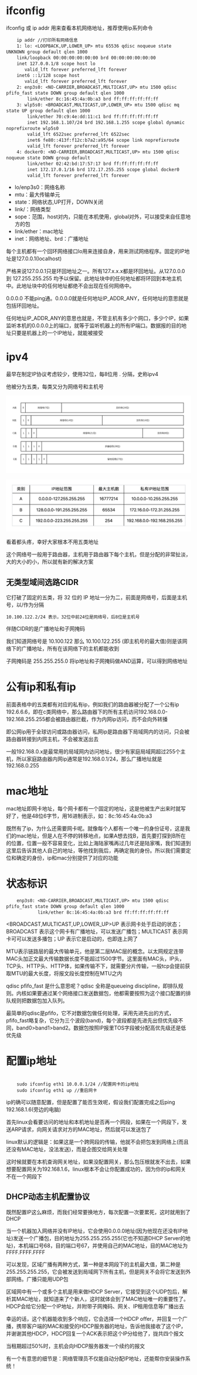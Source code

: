 # ifconfig
ifconfig 或 ip addr 用来查看本机网络地址，推荐使用ip系列命令

```
    ip addr //打印所有网络信息
    1: lo: <LOOPBACK,UP,LOWER_UP> mtu 65536 qdisc noqueue state UNKNOWN group default qlen 1000
    link/loopback 00:00:00:00:00:00 brd 00:00:00:00:00:00
    inet 127.0.0.1/8 scope host lo
       valid_lft forever preferred_lft forever
    inet6 ::1/128 scope host 
       valid_lft forever preferred_lft forever
    2: enp3s0: <NO-CARRIER,BROADCAST,MULTICAST,UP> mtu 1500 qdisc pfifo_fast state DOWN group default qlen 1000
        link/ether 8c:16:45:4a:0b:a3 brd ff:ff:ff:ff:ff:ff
    3: wlp5s0: <BROADCAST,MULTICAST,UP,LOWER_UP> mtu 1500 qdisc mq state UP group default qlen 1000
        link/ether 70:c9:4e:dd:11:c1 brd ff:ff:ff:ff:ff:ff
        inet 192.168.1.107/24 brd 192.168.1.255 scope global dynamic noprefixroute wlp5s0
        valid_lft 6522sec preferred_lft 6522sec
        inet6 fe80::413f:f12c:b7a2:a95/64 scope link noprefixroute 
        valid_lft forever preferred_lft forever
    4: docker0: <NO-CARRIER,BROADCAST,MULTICAST,UP> mtu 1500 qdisc noqueue state DOWN group default 
        link/ether 02:42:bd:17:57:17 brd ff:ff:ff:ff:ff:ff
        inet 172.17.0.1/16 brd 172.17.255.255 scope global docker0
        valid_lft forever preferred_lft forever
```
- lo/enp3s0：网络名称
- mtu：最大传输单元
- state：网络状态,UP打开，DOWN关闭
- link/：网络类型
- sope：范围，host对内，只能在本机使用，global对外，可以接受来自任意地方的包
- link/ether：mac地址
- inet：网络地址、brd：广播地址

每个主机都有一个回环网络接口lo用来连接自身，用来测试网络程序。固定的IP地址是127.0.0.1(localhost)

严格来说127.0.0.1只是环回地址之一。所有127.x.x.x都是环回地址。从127.0.0.0 到 127.255.255.255 均予以保留。此地址块中的任何地址都将环回到本地主机中。此地址块中的任何地址都绝不会出现在任何网络中。

0.0.0.0 不能ping通。0.0.0.0就是任何地址IP_ADDR_ANY，任何地址的意思就是包括环回地址。

任何地址IP_ADDR_ANY的意思也就是，不管主机有多少个网口，多少个IP，如果监听本机的0.0.0.0上的端口，就等于监听机器上的所有IP端口。数据报的目的地址只要是机器上的一个IP地址，就能被接受

# ipv4
最早在制定IP协议考虑较少，使用32位，每8位用 . 分隔，史称ipv4

他被分为五类，每类又分为网络号和主机号

![](img/1.jpg)

![](img/2.jpg)

看着都头疼，幸好大家根本不用五类地址

这个网络号一般用于路由器，主机用于路由器下每个主机，但是分配的非常扯淡，大的大小的小，所以就有新的解决方案

## 无类型域间选路CIDR
它打破了固定的五类，将 32 位的 IP 地址一分为二，前面是网络号，后面是主机号，以/作为分隔

    10.100.122.2/24 表示，32位中前24位是网络号，后8位是主机号

伴随CIDR的是广播地址和子网掩码

我们知道网络号是 10.100.122 那么 10.100.122.255 (即主机号的最大值)则是该网络下的广播地址，所有在该网络下的主机都能收到

子网掩码是 255.255.255.0 将ip地址和子网掩码做AND运算，可以得到网络地址

# 公有ip和私有ip
前面表格中的五类都有对应的私有ip，例如我们的路由器被分配了一个公有ip 192.6.6.6，即在c类网络中，那么路由器下的所有主机访问192.168.0.0-192.168.255.255都会被路由器拦截，作为内网ip访问，而不会向外转播

即公网ip用于全球访问或路由器访问，私网ip是路由器下局域网内的访问，只会被路由器转接到内网主机，不会被发送出去

一般192.168.0.x是最常用的局域网内访问地址，很少有家庭局域网超过255个主机，所以家庭路由器内网ip通常是192.168.0.1/24，那么广播地址就是192.168.0.255

# mac地址
mac地址即网卡地址，每个网卡都有一个固定的地址，这是他被生产出来时就写好了，他是48位6字节，用16进制表示，如：8c:16:45:4a:0b:a3

既然有了ip，为什么还需要网卡呢。就像每个人都有一个唯一的身份证号，这是我们的mac地址，但是人在不停的转移地点，如果A想去找B，首先要打探到B所在的位置，位置一般不容易变化，比如上海陆家嘴再过几年还是陆家嘴，我们知道到这里后告诉其他人自己的地址，等他找到我后，再确定我的身份。所以我们需要定位和确定的身份，ip和mac分别提供了对应的功能

# 状态标识
```
    enp3s0: <NO-CARRIER,BROADCAST,MULTICAST,UP> mtu 1500 qdisc pfifo_fast state DOWN group default qlen 1000
            link/ether 8c:16:45:4a:0b:a3 brd ff:ff:ff:ff:ff:ff
```
<BROADCAST,MULTICAST,UP,LOWER_UP>UP 表示网卡处于启动的状态；BROADCAST 表示这个网卡有广播地址，可以发送广播包；MULTICAST 表示网卡可可以发送多播包；UP 表示它是启动的，也即连上网了

MTU表示链路层的最大传输单元，他是第二层MAC层的概念。以太网规定连带MAC头加正文最大传输数据长度不能超过1500字节。这里面有MAC头，IP头，TCP头、HTTP头、HTTP体，如果传输不下，就需要分片传输，一般tcp会提前获取MTU的最大长度，将报文段长度控制在MTU之内

qdisc pfifo_fast 是什么意思呢？qdisc 全称是queueing discipline，即排队规则。内核如果要通过某个网络接口发送数据包，他都需要按照为这个接口配置的排队规则把数据包加入队列。

最简单的qdisc是pfifo，它不对数据包做任何处理，采用先进先出的方式，pfifo_fast略复杂，它分为三个波段(band)，每个波段都是先进先出但优先级不同，band0>band1>band2。数据包按照IP报里TOS字段被分配高优先级还是低优先级


# 配置ip地址
```

    sudo ifconfig eth1 10.0.0.1/24 //配置网卡的ip地址
    sudo ifconfig eth1 up //重启网卡

```

ip的确可以随意配置，但是配置了能否生效呢，假设我们配置完成之后ping 192.168.1.6(旁边的电脑)

首先linux会看要访问的地址和本机地址是否再一个网段，如果在一个网段下，发送ARP请求，向网关请求对方的MAC地址，然后就可以发送包了

linux默认的逻辑是：如果这是一个跨网段的传输，他就不会把包发到网络上(而且还没有MAC地址，没法发送)，而是企图交给网关处理

这时候就要在本机查询网关地址，如果没配置网关，那么包压根就发不出去，如果想要配置网关为192.168.1.6，linux根本不会让你配置成功的，因为你的ip和网关不在一个网段下

## DHCP动态主机配置协议
既然配置IP这么麻烦，而我们经常要换地方，每次配置一次要累死，这时就用到了DHCP

当一个机器加入网络并没有IP地址，它会使用0.0.0.0地址(因为他现在还没有IP地址)发送一个广播包，目的地址为255.255.255.255(它也不知道DHCP Server的地址)，本机端口号68，目的端口号67，并使用自己的MAC地址，目的MAC地址为FFFF.FFFF.FFFF

可以发现，区域广播有两种方式，第一种是本网段下的主机最大值，第二种是255.255.255.255，它会被发送到局域网下所有主机，但是网关不会将它发送到外部网络。广播只能用UDP包

区域网中有一个或多个主机是用来做HDCP Server，它接受到这个UDP包后，解析其MAC地址，就知道来了个新人，这时就体会到了MAC地址唯一的重要性了。HDCP会给它分配一个IP地址，并附带子网掩码、网关、IP租用信息等广播出去

幸运的话，这个机器能收到多个响应，它会选择一个HDCP offer，并回复一个广播，携带客户端的MAC和接受的HDCP服务器的地址，告诉他我接收了这个IP，并谢谢其他HDCP，HDCP回复一个ACK表示把这个IP分给他了，拢共四个报文

当租期超过50%时，主机会向HDCP服务器发一个续约的报文

有一个有意思的细节是：网络管理员不仅能自动分配IP地址，还能帮你安装操作系统！

